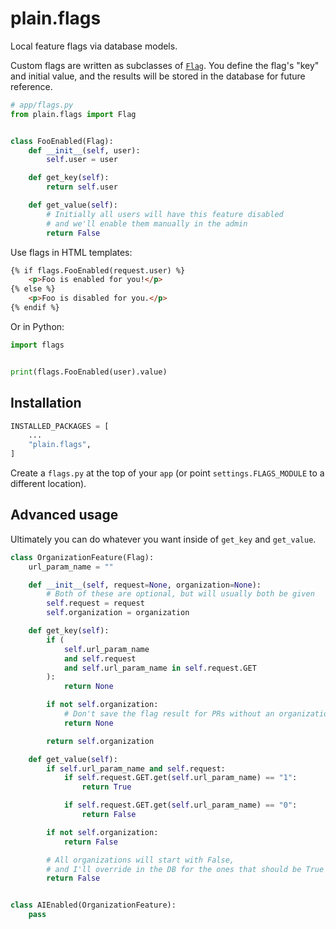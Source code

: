 <!-- This file is compiled from plain-flags/plain/flags/README.md. Do not edit this file directly. -->

# plain.flags

Local feature flags via database models.

Custom flags are written as subclasses of [`Flag`](https://plainframework.com/docs/plain-flags/plain/flags/flags.py).
You define the flag's "key" and initial value,
and the results will be stored in the database for future reference.

```python
# app/flags.py
from plain.flags import Flag


class FooEnabled(Flag):
    def __init__(self, user):
        self.user = user

    def get_key(self):
        return self.user

    def get_value(self):
        # Initially all users will have this feature disabled
        # and we'll enable them manually in the admin
        return False
```

Use flags in HTML templates:

```html
{% if flags.FooEnabled(request.user) %}
    <p>Foo is enabled for you!</p>
{% else %}
    <p>Foo is disabled for you.</p>
{% endif %}
```

Or in Python:

```python
import flags


print(flags.FooEnabled(user).value)
```

## Installation

```python
INSTALLED_PACKAGES = [
    ...
    "plain.flags",
]
```

Create a `flags.py` at the top of your `app` (or point `settings.FLAGS_MODULE` to a different location).

## Advanced usage

Ultimately you can do whatever you want inside of `get_key` and `get_value`.

```python
class OrganizationFeature(Flag):
    url_param_name = ""

    def __init__(self, request=None, organization=None):
        # Both of these are optional, but will usually both be given
        self.request = request
        self.organization = organization

    def get_key(self):
        if (
            self.url_param_name
            and self.request
            and self.url_param_name in self.request.GET
        ):
            return None

        if not self.organization:
            # Don't save the flag result for PRs without an organization
            return None

        return self.organization

    def get_value(self):
        if self.url_param_name and self.request:
            if self.request.GET.get(self.url_param_name) == "1":
                return True

            if self.request.GET.get(self.url_param_name) == "0":
                return False

        if not self.organization:
            return False

        # All organizations will start with False,
        # and I'll override in the DB for the ones that should be True
        return False


class AIEnabled(OrganizationFeature):
    pass

```

